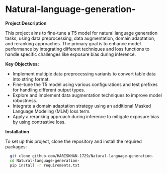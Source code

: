 # Natural-language-generation-

**Project Description**

This project aims to fine-tune a T5 model for natural language generation tasks, using  data preprocessing, data augmentation, domain adaptation, and reranking approaches. The primary goal is to enhance model performance by integrating different techniques and loss functions to handle specific challenges like exposure bias during inference.

**Key Objectives:**

- Implement multiple data preprocessing variants to convert table data into string format.
- Fine-tune the T5 model using various configurations and test prefixes for handling different output types.
- Explore and implement data augmentation techniques to improve model robustness.
- Integrate a domain adaptation strategy using an additional Masked Language Modeling (MLM) loss term.
- Apply a reranking approach during inference to mitigate exposure bias by using contrastive loss.

**Installation**

To set up this project, clone the repository and install the required packages:

```bash
  git clone github.com/HARISKHAN-1729/Natural-language-generation-
  cd Natural-language-generation-
  pip install -r requirements.txt
```

